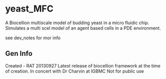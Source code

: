 yeast\_MFC
=================
A Biocellion multiscale model of budding yeast in a micro fluidic chip.
Simulates a multi scel model of an agent based cells in a PDE environment.

see dev\_notes for mor info

Gen Info
---------
Created - RAT 20130927
Latest release of biocellion framework at the time of creation.
In concert with Dr Charvin at IGBMC
Not for public use


